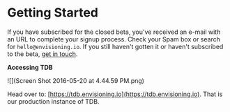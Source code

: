 # Getting Started

If you have subscribed for the closed beta, you've received an e-mail with an URL to complete your signup process. Check your Spam box or search for `hello@envisioning.io`. If you still haven't gotten it or haven't subscribed to the beta, [get in touch](mailto:as@envisioning.io).

**Accessing TDB**

![](Screen Shot 2016-05-20 at 4.44.59 PM.png)

Head over to: [https://tdb.envisioning.io](https://tdb.envisioning.io). That is our production instance of TDB. 